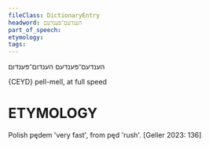 ```yaml
---
fileClass: DictionaryEntry
headword: הענדעם־פּענדעם
part_of_speech: 
etymology: 
tags: 
---
```

הענדעם־פּענדעם
הענדום־פּענדום

{CEYD}
pell-mell, at full speed

ETYMOLOGY
===========
Polish pędem 'very fast', from pęd 'rush'.
[Geller 2023: 136]